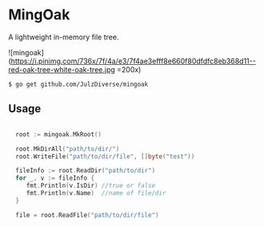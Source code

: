 # MingOak

A lightweight in-memory file tree.

![mingoak](https://i.pinimg.com/736x/7f/4a/e3/7f4ae3efff8e660f80dfdfc8eb368d11--red-oak-tree-white-oak-tree.jpg =200x)

```
$ go get github.com/JulzDiverse/mingoak
```

## Usage

```go

  root := mingoak.MkRoot()

  root.MkDirAll("path/to/dir/")
  root.WriteFile("path/to/dir/file", []byte("test"))

  fileInfo := root.ReadDir("path/to/dir")
  for _, v := fileInfo {
     fmt.Println(v.IsDir) //true or false
     fmt.Println(v.Name)  //name of file/dir
  }

  file = root.ReadFile("path/to/dir/file")
```


